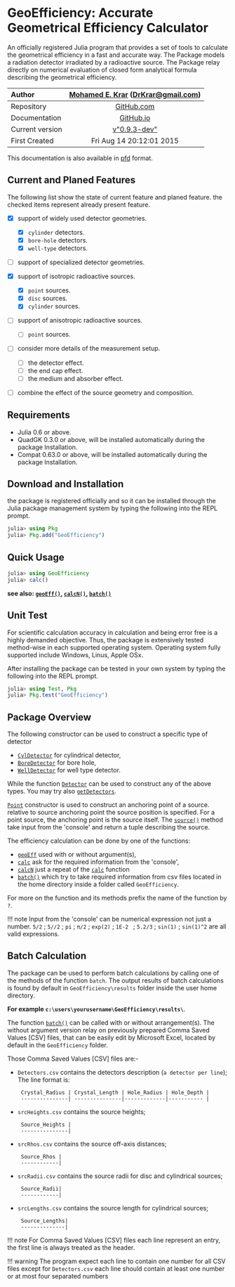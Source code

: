 # GeoEfficiency: Accurate Geometrical Efficiency Calculator

An officially registered Julia program that provides a set of tools to calculate the geometrical efficiency in a fast and accurate way. 
The Package models a radiation detector irradiated by a radioactive source. 
The Package relay directly on numerical evaluation of closed form analytical formula describing the geometrical efficiency.

Author | [Mohamed E. Krar](https://www.researchgate.net/profile/Mohamed_Krar3) (DrKrar@gmail.com)
:----|:----: 
Repository | [GitHub.com](https://github.com/DrKrar/GeoEfficiency.jl/)
Documentation |  [GitHub.io](GeoEfficiency.GitHub.io/index.html)
Current version | [v"0.9.3-dev"](https://github.com/DrKrar/GeoEfficiency.jl)
First Created | Fri Aug 14 20:12:01 2015

This documentation is also available in [pfd](GeoEfficiency.GitHub.io/pdf/GeoEfficiency.pdf) format.

## Current and Planed Features
The following list show the state of current feature and planed feature.
the checked items represent already present feature.

 - [x] support of widely used detector geometries.
      - [x] `cylinder` detectors.
      - [x] `bore-hole` detectors.
      - [x] `well-type` detectors.
     
 - [ ] support of specialized detector geometries.
 
 - [x] support of isotropic radioactive sources.
      - [x] `point` sources.
      - [x] `disc` sources.
      - [x] `cylinder` sources.

 - [ ] support of anisotropic radioactive sources.
      - [ ] `point` sources.
     
 - [ ] consider more details of the measurement setup.
      - [ ] the detector effect.
      - [ ] the end cap effect.
      - [ ] the medium and absorber effect.
      
 - [ ] combine the effect of the source geometry and composition. 

## Requirements
 *  Julia 0.6 or above.
 *  QuadGK 0.3.0 or above, will be installed automatically during the package Installation.
 *  Compat 0.63.0 or above, will be installed automatically during the package Installation.
 
## Download and Installation
the package is registered officially and so it can be installed through the Julia package management  system by typing the following into the REPL prompt.

```julia
julia> using Pkg
julia> Pkg.add("GeoEfficiency") 
```

## Quick Usage
```julia
julia> using GeoEfficiency
julia> calc()
```
**see also: [`geoEff()`](@ref), [`calcN()`](@ref), [`batch()`](@ref)**

## Unit Test
For scientific calculation accuracy in calculation and being error free is a highly demanded objective.
Thus, the package is extensively tested method-wise in each supported operating system.
Operating system fully supported include Windows, Linus, Apple OSx.

After installing the package can be tested in your own system by typing the following into the REPL prompt.
```julia
julia> using Test, Pkg
julia> Pkg.test("GeoEfficiency") 
```  

## Package Overview
The following constructor can be used to construct a specific type of detector 
 *  [`CylDetector`](@ref) for cylindrical detector, 
 *  [`BoreDetector`](@ref) for bore hole, 
 *  [`WellDetector`](@ref) for well type detector.

 While the function [`Detector`](@ref) can be used to construct any of the above types. You may try also [`getDetectors`](@ref).

[`Point`](@ref) constructor is used to construct an anchoring point of a source. relative to source anchoring point the source position is specified.
For a point source, the anchoring point is the source itself. 
The [`source()`](@ref) method take input from the 'console' and return a tuple describing the source.

The efficiency calculation can be done by one of the functions: 
*  [`geoEff`](@ref) used with or without argument(s), 
*  [`calc`](@ref) ask for the required information from the 'console', 
*  [`calcN`](@ref) just a repeat of the [`calc`](@ref) function 
*  [`batch()`](@ref) which try to take required information from csv files located in 
   the home directory inside a folder called `GeoEfficiency`.
 
For more on the function and its methods prefix the name of the function by `?`.

!!! note
    Input from the 'console' can be numerical expression not just a number.
    `5/2` ; `5//2` ; `pi` ; `π/2` ; `exp(2)` ; `1E-2 ` ; `5.2/3` ; `sin(1)` ;  `sin(1)^2` are all valid expressions.
     
## Batch Calculation
The package can be used to perform batch calculations by calling one of the 
methods of the function `batch`. The output results of batch calculations is 
found by default in `GeoEfficiency\results` folder inside the user home directory.

**For example  `c:\users\yourusername\GeoEfficiency\results\`**.

The function [`batch()`](@ref) can be called with or without arrangement(s). 
The without argument version relay on previously prepared Comma Saved  Values 
[CSV] files, that can be easily edit by Microsoft Excel, located by default 
in the `GeoEfficiency` folder.

Those Comma Saved Values [CSV] files are:-
     
*  `Detectors.csv` contains the detectors description (`a detector per line`); The line format is: 
     
        Crystal_Radius | Crystal_Length | Hole_Radius | Hole_Depth |
        ---------------| ---------------|-------------|----------- |

*  `srcHeights.csv` contains the source heights; 
     
        Source_Heights | 
        ---------------|

*  `srcRhos.csv` contains the source off-axis distances;                        
     
        Source_Rhos | 
        ------------|

*  `srcRadii.csv` contains the source radii for disc and cylindrical sources;             
     
        Source_Radii| 
        ------------|

*  `srcLengths.csv` contains the source length for cylindrical sources;    
     
        Source_Lengths| 
        --------------|


!!! note
    For Comma Saved Values [CSV] files each line represent an entry, the first line is always treated as the header.
      
!!! warning
    The program expect each line to contain one number for all CSV files except for ``Detectors.csv`` each line should contain at least one number or at most four separated numbers

